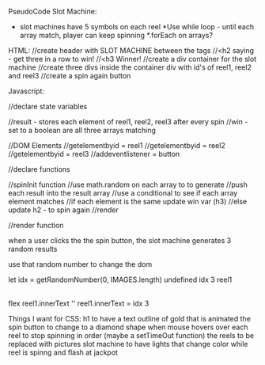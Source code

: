 PseudoCode Slot Machine:
* slot machines have 5 symbols on each reel
*Use while loop - until each array match, player can keep spinning
*.forEach on arrays? 


HTML:
//create header with SLOT MACHINE between the tags
//<h2 saying - get three in a row to win! 
//<h3 Winner! 
//create a div container for the slot machine
//create three divs inside the container div with id's of reel1, reel2 and reel3
//create a spin again button


Javascript:

//declare state variables  
   
   //result  - stores each element of reel1, reel2, reel3 after every spin
   //win - set to a boolean are all three arrays matching 

//DOM Elements 
   //getelementbyid = reel1
  //getelementbyid = reel2
 //getelementbyid = reel3
//addeventlistener = button 


//declare functions
 
   //spinInit function
      //use math.random on each array to to generate
      //push each result into the result array
      //use a conditional to see if each array element matches
         //if each  element is the same update win var (h3)
         //else update h2 - to spin again
      //render


//render function

when a user clicks the the spin button, the slot machine generates 3 random results 

use that random number to change the dom 


let idx = getRandomNumber(0, IMAGES.length)
undefined
idx
3
reel1
<div id=​"reel1">​</div>​flex
reel1.innerText
''
reel1.innerText = idx
3


Things I want for CSS:
 h1 to have a text outline of gold that is animated 
 the spin button to change to a diamond shape when mouse hovers over 
 each reel to stop spinning in order (maybe a setTimeOut function)
 the reels to be replaced with pictures
 slot machine to have lights that change color while reel is spinng and flash at jackpot 
